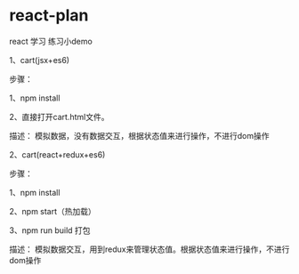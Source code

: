 # react-plan
react 学习 练习小demo

1、cart(jsx+es6)

步骤：

1、npm install

2、直接打开cart.html文件。

描述：
模拟数据，没有数据交互，根据状态值来进行操作，不进行dom操作

2、cart(react+redux+es6)

步骤：

1、npm install

2、npm start（热加载）

3、npm run build 打包

描述：
模拟数据交互，用到redux来管理状态值。根据状态值来进行操作，不进行dom操作
